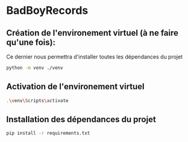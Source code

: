 # BadBoyRecords
 
## Création de l'environement virtuel (à ne faire qu'une fois):
Ce dernier nous permettra d'installer toutes les dépendances du projet
```sh
python -m venv ./venv
```
## Activation de l'environement virtuel
```sh
.\venv\Scripts\activate
```

## Installation des dépendances du projet
```sh
pip install -r requirements.txt
```